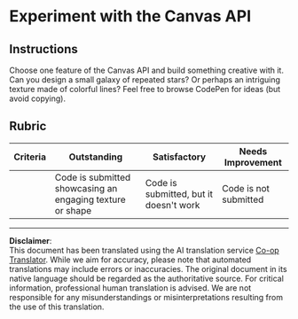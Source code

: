 <!--
CO_OP_TRANSLATOR_METADATA:
{
  "original_hash": "ca1cf78a4c60df77ab32a154ec024d7f",
  "translation_date": "2025-08-28T11:36:56+00:00",
  "source_file": "6-space-game/2-drawing-to-canvas/assignment.md",
  "language_code": "en"
}
-->
# Experiment with the Canvas API

## Instructions

Choose one feature of the Canvas API and build something creative with it. Can you design a small galaxy of repeated stars? Or perhaps an intriguing texture made of colorful lines? Feel free to browse CodePen for ideas (but avoid copying).

## Rubric

| Criteria | Outstanding                                               | Satisfactory                       | Needs Improvement     |
| -------- | --------------------------------------------------------- | ----------------------------------- | --------------------- |
|          | Code is submitted showcasing an engaging texture or shape | Code is submitted, but it doesn't work | Code is not submitted |

---

**Disclaimer**:  
This document has been translated using the AI translation service [Co-op Translator](https://github.com/Azure/co-op-translator). While we aim for accuracy, please note that automated translations may include errors or inaccuracies. The original document in its native language should be regarded as the authoritative source. For critical information, professional human translation is advised. We are not responsible for any misunderstandings or misinterpretations resulting from the use of this translation.